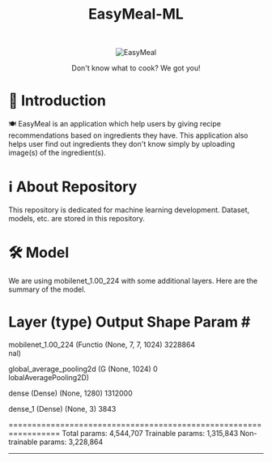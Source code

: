 <h1 align="center"> EasyMeal-ML </h1> <br>
<p align="center">
  <a>
    <img alt="EasyMeal" title="EasyMeal" src="https://github.com/Team-EasyMeal-C23-PC677/.github/assets/97155903/6310e3f9-e4ee-4509-a193-b1036aac0b1f.png">
  </a>
</p>

<p align="center">
  Don't know what to cook? We got you!
</p>

# 🤖 Introduction

🍽 EasyMeal is an application which help users by giving recipe recommendations based on ingredients they have. This application also helps user find out ingredients they don't know simply by uploading image(s) of the ingredient(s).

# ℹ About Repository

This repository is dedicated for machine learning development. Dataset, models, etc. are stored in this repository.

# 🛠 Model

We are using mobilenet_1.00_224 with some additional layers. Here are the summary of the model.

Layer (type)                Output Shape              Param #   
=================================================================
 mobilenet_1.00_224 (Functio  (None, 7, 7, 1024)       3228864   
 nal)                                                            
                                                                 
 global_average_pooling2d (G  (None, 1024)             0         
 lobalAveragePooling2D)                                          
                                                                 
 dense (Dense)               (None, 1280)              1312000   
                                                                 
 dense_1 (Dense)             (None, 3)                 3843      
                                                                 
=================================================================
Total params: 4,544,707
Trainable params: 1,315,843
Non-trainable params: 3,228,864
_________________________________________________________________

